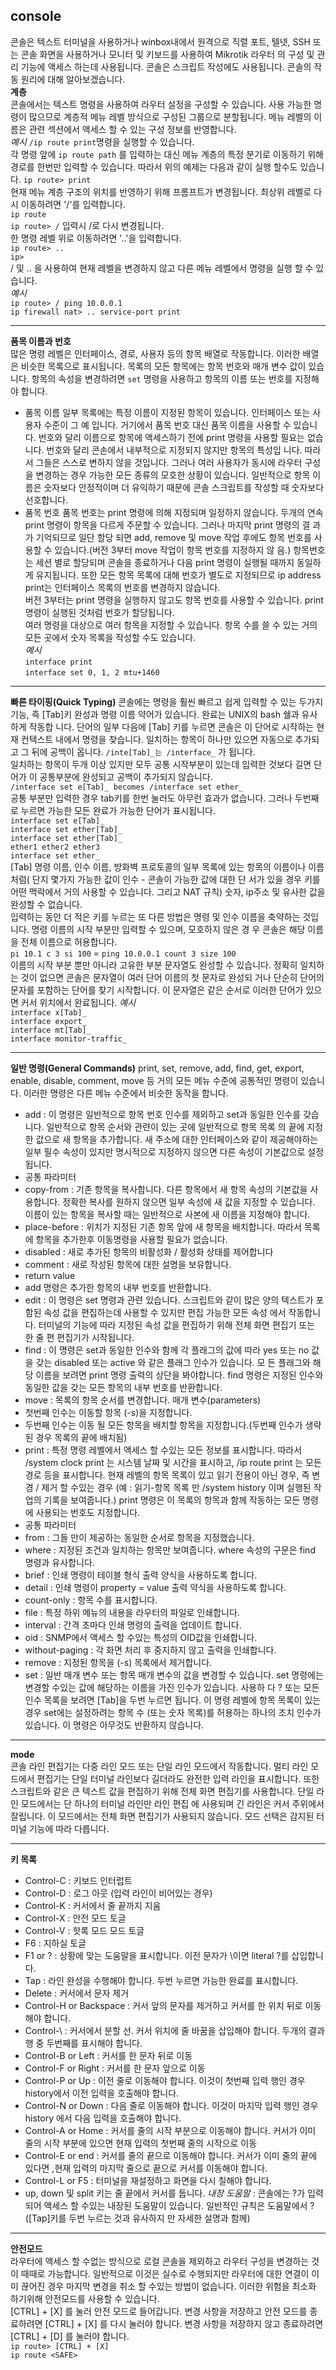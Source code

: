 ## console
콘솔은 텍스트 터미널을 사용하거나 winbox내에서 원격으로 직렬 포트, 텔넷, SSH 또는 콘솔 화면을 사용하거나 모니터 및 키보드를 사용하여 Mikrotik 라우터
의 구성 및 관리 기능에 액세스 하는데 사용됩니다. 콘솔은 스크립트 작성에도 사용됩니다. 콘솔의 작동 원리에 대해 알아보겠습니다. <br>
**계층** <br>
콘솔에서는 텍스트 명령을 사용하여 라우터 설정을 구성할 수 있습니다. 사용 가능한 명령이 많으므로 계층적 메뉴 레벨 방식으로 구성된 그룹으로 분할됩니다.
메뉴 레벨의 이름은 관련 섹션에서 액세스 할 수 있는 구성 정보를 반영합니다. <br>
*예시* `/ip route print`명령을 실행할 수 있습니다. <br>
각 명령 앞에 `ip route path` 를 입력하는 대신 메뉴 계층의 특정 분기로 이동하기 위해 경로를 한번만 입력할 수 있습니다. 따라서 위의 예제는 다음과 같이 
실행 할수도 있습니다. `ip route> print` <br>
현재 메뉴 계층 구조의 위치를 반영하기 위해 프롬프트가 변경됩니다. 최상위 레벨로 다시 이동하려면 '/'를 입력합니다. <br>
`ip route` <br>
`ip route> /` 입력시 /로 다시 변경됩니다. <br> 
한 명령 레벨 위로 이동하려면 '..'을 입력합니다. <br>
`ip route> ..` <br>
`ip>` <br>
/ 및 .. 을 사용하여 현재 레벨을 변경하지 않고 다른 메뉴 레벨에서 명령을 실행 할 수 있습니다. <br>
*예시* <br>
`ip route> / ping 10.0.0.1` <br>
`ip firewall nat> .. service-port print` <br>

-----
**품목 이름과 번호** <br>
많은 명령 레벨은 인터페이스, 경로, 사용자 등의 항목 배열로 작동합니다. 이러한 배열은 비슷한 목록으로 표시됩니다. 목록의 모든 항목에는 항목 번호와 매개
변수 값이 있습니다. 항목의 속성을 변경하려면 `set` 명령을 사용하고 항목의 이름 또는 번호를 지정해야 합니다. <br>
- 품목 이름
일부 목록에는 특정 이름이 지정된 항목이 있습니다. 인터페이스 또는 사용자 수준이 그 예 입니다. 거기에서 품목 번호 대신 품목 이름을 사용할 수 있습니
다. 번호와 달리 이름으로 항목에 액세스하기 전에 print 명령을 사용할 필요는 없습니다. 번호와 달리 콘손에서 내부적으로 지정되지 않지만 항목의 특성입
니다. 따라서 그들은 스스로 변하지 않을 것입니다. 그러나 여러 사용자가 동시에 라우터 구성을 변경하는 경우 가능한 모든 종류의 모호한 상황이 있습니다.
일반적으로 항목 이름은 숫자보다 안정적이며 더 유익하기 때문에 콘솔 스크립트를 작성할 때 숫자보다 선호합니다. <br>
- 품목 번호
품목 번호는 print 명령에 의해 지정되며 일정하지 않습니다. 두개의 연속 print 명령이 항목을 다르게 주문할 수 있습니다. 그러나 마지막 print 명령의 결
과 가 기억되므로 일단 할당 되면 add, remove 및 move 작업 후에도 항목 번호를 사용할 수 있습니다.(버전 3부터 move 작업이 항목 번호를 지정하지 않
음.) 항목번호는 세션 별로 할당되며 콘솔을 종료하거나 다음 print 명령이 실행될 때까지 동일하게 유지됩니다. 또한 모든 항목 목록에 대해 번호가 별도로 
지정되므로 ip address print는 인터페이스 목록의 번호를 변경하지 않습니다. <br>
버전 3부터는 print 명령을 실행하지 않고도 항목 번호를 사용할 수 있습니다. print명령이 실행된 것처럼 번호가 할당됩니다. <br>
여러 명령을 대상으로 여러 항목을 지정할 수 있습니다. 항목 수를 쓸 수 있는 거의 모든 곳에서 숫자 목록을 작성할 수도 있습니다. <br>
*예시* <br>
`interface print` <br>
`interface set 0, 1, 2 mtu+1460` <br>

-----
**빠른 타이핑(Quick Typing)**
콘솔에는 명령을 훨씬 빠르고 쉽게 입력할 수 있는 두가지 기능, 즉 [Tab]키 완성과 명령 이름 약어가 있습니다. 완료는 UNIX의 bash 쉘과 유사하게 작동합
니다. 단어의 일부 다음에 [Tab] 키를 누르면 콘솔은 이 단어로 시작하는 현재 컨텍스트 내에서 명령을 찾습니다. 일치하는 항목이 하나만 있으면 자동으로 
추가되고 그 뒤에 공백이 옵니다. `/inte[Tab]_는 /interface_` 가 됩니다. <br>
일치하는 항목이 두개 이상 있지만 모두 공통 시작부분이 있는데 입력한 것보다 길면 단어가 이 공통부분에 완성되고 공백이 추가되지 않습니다. <br>
`/interface set e[Tab]_ becomes /interface set ether_` <br>
공통 부분만 입력한 경우 tab키를 한번 눌러도 아무런 효과가 없습니다. 그러나 두번째로 누르면 가능한 모든 완료가 가능한 단어가 표시됩니다. <br>
`interface set e[Tab]_` <br>
`interface set ether[Tab]_` <br>
`interface set ether[Tab]_` <br>
`ether1 ether2 ether3` <br>
`interface set ether_` <br>
[Tab] 명령 이름, 인수 이름, 방화벽 프로토콜의 일부 목록에 있는 항목의 이름이나 이름처럼( 단지 몇가지 가능한 값이 인수 - 콘솔이 가능한 값에 대한 단
서가 있을 경우 키를 어떤 맥락에서 거의 사용할 수 있습니다. 그리고 NAT 규칙) 숫자, ip주소 및 유사한 값을 완성할 수 없습니다. <br>
입력하는 동안 더 적은 키를 누르는 또 다른 방법은 명령 및 인수 이름을 축약하는 것입니다. 명령 이름의 시작 부분만 입력할 수 있으며, 모호하지 않은 경
우 콘솔은 해당 이름을 전체 이름으로 허용합니다. <br>
`pi 10.1 c 3 si 100` = `ping 10.0.0.1 count 3 size 100` <br>
이름의 시작 부분 뿐만 아니라 고유한 부분 문자열도 완성할 수 있습니다. 정확히 일치하는 것이 없으면 콘솔은 문자열이 여러 단어 이름의 첫 문자로 완성되
거나 단순히 단어의 문자를 포함하는 단어를 찾기 시작합니다. 이 문자열은 같은 순서로 이러한 단어가 있으면 커서 위치에서 완료됩니다.
*예시* <br>
`interface x[Tab]_` <br>
`interface export_` <br>
`interface mt[Tab]_` <br>
`interface monitor-traffic_` <br>

-----
**일반 명령(General Commands)**
print, set, remove, add, find, get, export, enable, disable, comment, move 등 거의 모든 메뉴 수준에 공통적인 명령이 있습니다. 이러한 명령은 
다른 메뉴 수준에서 비슷한 동작을 합니다. <br>
- add : 이 명령은 일반적으로 항목 번호 인수를 제외하고 set과 동일한 인수를 갖습니다. 일반적으로 항목 순서와 관련이 있는 곳에 일반적으로 항목 목록
의 끝에 지정한 값으로 새 항목을 추가합니다. 새 주소에 대한 인터페이스와 같이 제공해야하는 일부 필수 속성이 있지만 명시적으로 지정하지 않으면 다른 
속성이 기본값으로 설정됩니다. <br>
- 공통 파라미터
- copy-from : 기존 항목을 복사합니다. 다른 항목에서 새 항목 속성의 기본값을 사용합니다. 정확한 복사를 원하지 않으면 일부 속성에 새 값을 지정할 수 
있습니다. 이름이 있는 항목을 복사할 때는 일반적으로 사본에 새 이름을 지정해야 합니다. <br>
- place-before : 위치가 지정된 기존 항목 앞에 새 항목을 배치합니다. 따라서 목록에 항목을 추가한후 이동명령을 사용할 필요가 없습니다.
- disabled : 새로 추가된 항목의 비활성화 / 활성화 상태를 제어합니다
- comment : 새로 작성된 항목에 대한 설명을 보유합니다.
- return value
- add 명령은 추가한 항목의 내부 번호를 반환합니다.
- edit : 이 명령은 set 명령과 관련 있습니다. 스크립트와 같이 많은 양의 텍스트가 포함된 속성 값을 편집하는데 사용할 수 있지만 편집 가능한 모든 속성
에서 작동합니다. 터미널의 기능에 따라 지정된 속성 값을 편집하기 위해 전체 화면 편집기 또는 한 줄 편 편집기가 시작됩니다.
- find : 이 명령은 set과 동일한 인수와 함께 각 플래그의 값에 따라 yes 또는 no 값을 갖는 disabled 또는 active 와 같은 플래그 인수가 있습니다. 모
든 플래그와 해당 이름을 보려면 print 명령 출력의 상단을 봐야합니다. find 명령은 지정된 인수와 동일한 값을 갖는 모든 항목의 내부 번호를 반환합니다.
- move : 목록의 항목 순서를 변경합니다.
매개 변수(parameters) <br>
- 첫번째 인수는 이동할 항목 (-s)을 지정합니다.
- 두번째 인수는 이동 될 모든 항목을 배치할 항목을 지정합니다.(두번째 인수가 생략된 경우 목록의 끝에 배치됨)
- print : 특정 명령 레벨에서 액세스 할 수있는 모든 정보를 표시합니다. 따라서 /system clock print 는 시스템 날짜 및 시간을 표시하고, /ip route 
print 는 모든 경로 등을 표시합니다. 현재 레벨의 항목 목록이 있고 읽기 전용이 아닌 경우, 즉 변경 / 제거 할 수있는 경우 (예 : 읽기-항목 목록 만 
/system history 이며 실행된 작업의 기록을 보여줍니다.) print 명령은 이 목록의 항목과 함께 작동하는 모든 명령에 사용되는 번호도 지정합니다. <br>
- 공통 파라미터
- from : 그들 만이 제공하는 동일한 순서로 항목을 지정했습니다.
- where : 지정된 조건과 일치하는 항목만 보여줍니다. where 속성의 구문은 find 명령과 유사합니다.
- brief : 인쇄 명령이 테이블 형식 출력 양식을 사용하도록 합니다.
- detail : 인쇄 명령이 property = value 출력 약식을 사용하도록 합니다.
- count-only : 항목 수를 표시합니다.
- file : 특정 하위 메뉴의 내용을 라우터의 파일로 인쇄합니다.
- interval : 간격 초마다 인쇄 명령의 출력을 업데이트 합니다.
- oid : SNMP에서 액세스 할 수있는 특성의 OID값을 인쇄합니다.
- without-paging : 각 화면 처리 후 중지하지 않고 출력을 인쇄합니다.
- remove : 지정된 항목을 (-s) 목록에서 제거합니다.
- set : 일반 매개 변수 또는 항목 매개 변수의 값을 변경할 수 있습니다. set 명령에는 변경할 수있는 값에 해당하는 이름을 가진 인수가 있습니다. 사용하
다 ? 또는 모든 인수 목록을 보려면 [Tab]을 두번 누르면 됩니다. 이 명령 레벨에 항목 목록이 있는 경우 set에는  설정하려는 항목 수 (또는 숫자 목록)를
허용하는 하나의 조치 인수가 있습니다. 이 명령은 아무것도 반환하지 않습니다.

-----
**mode** <br>
콘솔 라인 편집기는 다중 라인 모드 또는 단일 라인 모드에서 작동합니다. 멀티 라인 모드에서 편집기는 단일 터미널 라인보다 길더라도 완전한 입력 라인을 
표시합니다. 또한 스크립트와 같은 큰 텍스트 값을 편집하기 위해 전체 화면 편집기를 사용합니다. 단일 라인 모드에서는 단 하나의 터미널 라인만 라인 편집
에 사용되며 긴 라인은 커서 주위에서 잘립니다. 이 모드에서는 전체 화면 편집기가 사용되지 않습니다. 모드 선택은 감지된 터미널 기능에 따라 다릅니다.

-----
**키 목록** <br>
- Control-C : 키보드 인터럽트
- Control-D : 로그 아웃 (입력 라인이 비어있는 경우)
- Control-K : 커서에서 줄 끝까지 지움
- Control-X : 안전 모드 토글
- Control-V : 핫록 모드 모드 토글
- F6 : 지하실 토글
- F1 or ? : 상황에 맞는 도움말을 표시합니다. 이전 문자가 \이면 literal ?를 삽입합니다.
- Tap : 라인 완성을 수행해야 합니다. 두번 누르면 가능한 완료를 표시합니다.
- Delete : 커서에서 문자 제거
- Control-H or Backspace : 커서 앞의 문자를 제거하고 커서를 한 위치 뒤로 이동해야 합니다.
- Control-\ : 커서에서 분할 선. 커서 위치에 줄 바꿈을 삽입해야 합니다. 두개의 결과 행 중 두번째를 표시해야 합니다.
- Control-B or Left : 커서를 한 문자 뒤로 이동
- Control-F or Right : 커서를 한 문자 앞으로 이동
- Control-P or Up : 이전 줄로 이동해야 합니다. 이것이 첫번째 입력 행인 경우 history에서 이전 입력을 호출해야 합니다.
- Control-N or Down : 다음 줄로 이동해야 합니다. 이것이 마지막 입력 행인 경우 history 에서 다음 입력을 호출해야 합니다.
- Control-A or Home : 커서를 줄의 시작 부분으로 이동해야 합니다. 커서가 이미 줄의 시작 부분에 있으면 현재 입력의 첫번째 줄의 시작으로 이동
- Control-E or end : 커서를 줄의 끝으로 이동해야 합니다. 커서가 이미 줄의 끝에 있다면 ,현재 입력의 마지막 줄으로 끝으로 커서를 이동해야 합니다.
- Control-L or F5 : 터미널을 재설정하고 화면을 다시 칠해야 합니다.
- up, down 및 split 키는 줄 끝에서 커서를 둡니다.
*내장 도움말* : 콘솔에는 ?가 입력되어 액세스 할 수있는 내장된 도움말이 있습니다. 일반적인 규칙은 도움말에서 ? ([Tap]키를 두번 누르는 것과 유사하지
만 자세한 설명과 함께)

-----
**안전모드** <br>
라우터에 액세스 할 수없는 방식으로 로컬 콘솔을 제외하고 라우터 구성을 변경하는 것이 때때로 가능합니다. 일반적으로 이것은 실수로 수행되지만 라우터에
대한 연결이 이미 끊어진 경우 마지막 변경을 취소 할 수있는 방법이 없습니다. 이러한 위험을 최소화 하기위해 안전모드를 사용할 수 있습니다. <br>
[CTRL] + [X] 를 눌러 안전 모드로 들어갑니다. 변경 사항을 저장하고 안전 모드를 종료하려면 [CTRL] + [X] 를 다시 눌러야 합니다. 변경 사항을 저장하지
않고 종료하려면 [CTRL] + [D] 를 눌러야 합니다. <br>
`ip route> [CTRL] + [X]` <br>
`ip route <SAFE>`
